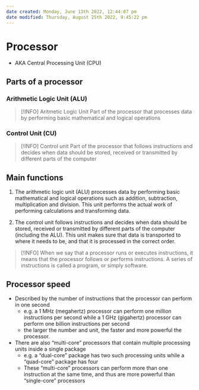 ```yaml
---
date created: Monday, June 13th 2022, 12:44:07 pm
date modified: Thursday, August 25th 2022, 9:45:22 pm
---
```


# Processor

- AKA Central Processing Unit (CPU)

## Parts of a processor

### Arithmetic Logic Unit (ALU)

> [!INFO] Aritmetic Logic Unit
> Part of the processor that processes data by performing basic mathematical and logical operations

### Control Unit (CU)

> [!INFO] Control unit
> Part of the processor that follows instructions and decides when data should be stored, received or transmitted by different parts of the computer

## Main functions

1. The arithmetic logic unit (ALU) processes data by performing basic mathematical and logical operations such as addition, subtraction, multiplication and division. This unit performs the actual work of performing calculations and transforming data.
    
2. The control unit follows instructions and decides when data should be stored, received or transmitted by different parts of the computer (including the ALU). This unit makes sure that data is transported to where it needs to be, and that it is processed in the correct order.

> [!INFO]
> When we say that a processor runs or executes instructions, it means that the processor follows or performs instructions. A series of instructions is called a program, or simply software.

## Processor speed

- Described by the number of instructions that the processor can perform in one second
	- e.g. a 1 MHz (megahertz) processor can perform one million instructions per second while a 1 GHz (gigahertz) processor can perform one billion instructions per second
	- the larger the number and unit, the faster and more powerful the processor.
- There are also “multi-core” processors that contain multiple processing units inside a single package
	- e.g. a “dual-core” package has two such processing units while a “quad-core” package has four
	- These “multi-core” processors can perform more than one instruction at the same time, and thus are more powerful than “single-core” processors

